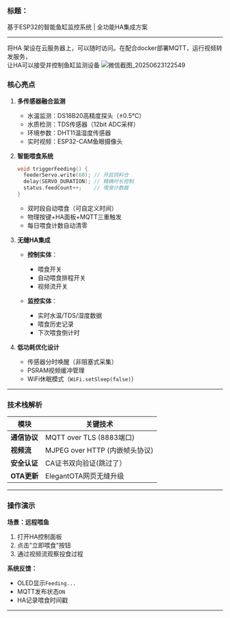 ### **标题：**

基于ESP32的智能鱼缸监控系统 | 全功能HA集成方案

---
将HA 架设在云服务器上，可以随时访问。在配合docker部署MQTT，运行视频转发服务，  
让HA可以接受并控制鱼缸监测设备
![微信截图_20250623122549](https://github.com/user-attachments/assets/5ec05211-deed-4f38-9820-3eefbdeb413a)
### **核心亮点**

1. **多传感器融合监测**

    * 水温监测：DS18B20高精度探头（±0.5℃）
    * 水质检测：TDS传感器（12bit ADC采样）
    * 环境参数：DHT11温湿度传感器
    * 实时视频：ESP32-CAM鱼眼摄像头
2. **智能喂食系统**


    ```c++
    void triggerFeeding() {
      feederServo.write(60); // 开启饲料仓
      delay(SERVO_DURATION); // 精确时长控制
      status.feedCount++;    // 喂食计数器
    }
    ```

    * 双时段自动喂食（可自定义时间）
    * 物理按键+HA面板+MQTT三重触发
    * 每日喂食计数自动清零
3. **无缝HA集成**
    * **控制实体**：

      * 喂食开关
      * 自动喂食排程开关
      * 视频流开关
    * **监控实体**：

      * 实时水温/TDS/湿度数据
      * 喂食历史记录
      * 下次喂食倒计时
4. **低功耗优化设计**

    * 传感器分时唤醒（非阻塞式采集）
    * PSRAM视频缓冲管理
    * WiFi休眠模式（`WiFi.setSleep(false)`）

---

### **技术栈解析**

| 模块 | 关键技术                       |
| ------ | -------------------------------- |
| **通信协议**     | MQTT over TLS (8883端口)       |
| **视频流**     | MJPEG over HTTP (内嵌帧头协议) |
| **安全认证**     | CA证书双向验证(跳过了）             |
| **OTA更新**     | ElegantOTA网页无缝升级         |

---

### **操作演示**

**场景：远程喂鱼**

1. 打开HA控制面板
2. 点击"立即喂食"按钮
3. 通过视频流观察投食过程

**系统反馈：**

* OLED显示`Feeding...`
* MQTT发布状态`ON`
* HA记录喂食时间戳

---
